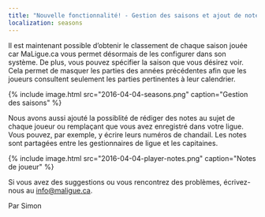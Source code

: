 ```yaml
---
title: "Nouvelle fonctionnalité! - Gestion des saisons et ajout de notes pour les joueurs"
localization: seasons
---
```

Il est maintenant possible d’obtenir le classement de chaque saison jouée car MaLigue.ca vous permet désormais de les configurer dans son système. De plus, vous pouvez spécifier la saison que vous désirez voir. Cela permet de masquer les parties des années précédentes afin que les joueurs consultent seulement les parties pertinentes à leur calendrier.

{% include image.html src="2016-04-04-seasons.png" caption="Gestion des saisons" %}

Nous avons aussi ajouté la possiblité de rédiger des notes au sujet de chaque joueur ou remplaçant que vous avez enregistré dans votre ligue. Vous pouvez, par exemple, y écrire leurs numéros de chandail. Les notes sont partagées entre les gestionnaires de ligue et les capitaines.

{% include image.html src="2016-04-04-player-notes.png" caption="Notes de joueur" %}

Si vous avez des suggestions ou vous rencontrez des problèmes, écrivez-nous au info@maligue.ca.

Par Simon
